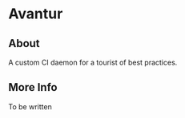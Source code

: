 # Avantur

## About

A custom CI daemon for a tourist of best practices.

## More Info

To be written
